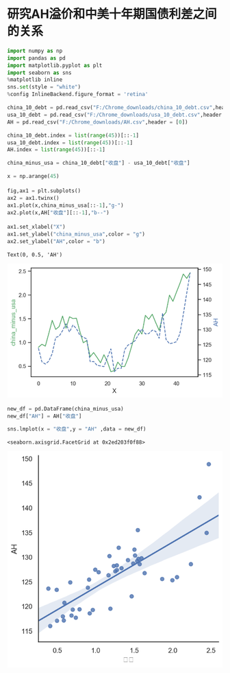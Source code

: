 # 研究AH溢价和中美十年期国债利差之间的关系


```python
import numpy as np
import pandas as pd
import matplotlib.pyplot as plt
import seaborn as sns
%matplotlib inline
sns.set(style = "white")
%config InlineBackend.figure_format = 'retina'
```


```python
china_10_debt = pd.read_csv("F:/Chrome_downloads/china_10_debt.csv",header = [0])
usa_10_debt = pd.read_csv("F:/Chrome_downloads/usa_10_debt.csv",header = [0])
AH = pd.read_csv("F:/Chrome_downloads/AH.csv",header = [0])
```


```python
china_10_debt.index = list(range(45))[::-1]
usa_10_debt.index = list(range(45))[::-1]
AH.index = list(range(45))[::-1]
```


```python
china_minus_usa = china_10_debt["收盘"] - usa_10_debt["收盘"]
```


```python
x = np.arange(45)

fig,ax1 = plt.subplots()
ax2 = ax1.twinx()
ax1.plot(x,china_minus_usa[::-1],"g-")
ax2.plot(x,AH["收盘"][::-1],"b--")

ax1.set_xlabel("X")
ax1.set_ylabel("china_minus_usa",color = "g")
ax2.set_ylabel("AH",color = "b")
```




    Text(0, 0.5, 'AH')




![png](output_5_1.png)



```python
new_df = pd.DataFrame(china_minus_usa)
new_df["AH"] = AH["收盘"]
```


```python
sns.lmplot(x = "收盘",y = "AH" ,data = new_df)
```




    <seaborn.axisgrid.FacetGrid at 0x2ed203f0f88>




![png](output_7_1.png)



```python

```
